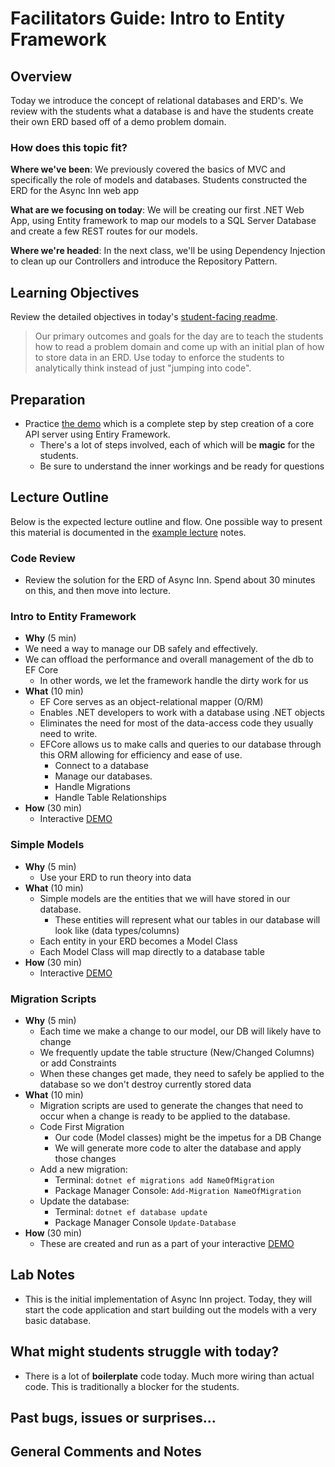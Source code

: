 # Facilitators Guide: Intro to Entity Framework

## Overview

Today we introduce the concept of relational databases and ERD's. We review with the students what a database is and have the students create their own ERD based off of a demo problem domain.

### How does this topic fit?

**Where we've been**:
We previously covered the basics of MVC and specifically the role of models and databases. Students constructed the ERD for the Async Inn web app

**What are we focusing on today**:
We will be creating our first .NET Web App, using Entity framework to map our models to a SQL Server Database and create a few REST routes for our models.

**Where we're headed**:
In the next class, we'll be using Dependency Injection to clean up our Controllers and introduce the Repository Pattern.

## Learning Objectives

Review the detailed objectives in today's [student-facing readme](../README.md).

> Our primary outcomes and goals for the day are to teach the students how to read a problem domain and come up with an initial plan of how to store data in an ERD. Use today to enforce the students to analytically think instead of just "jumping into code".

## Preparation

- Practice [the demo](./DEMO.md) which is a complete step by step creation of a core API server using Entiry Framework.
  - There's a lot of steps involved, each of which will be **magic** for the students.
  - Be sure to understand the inner workings and be ready for questions

## Lecture Outline

Below is the expected lecture outline and flow. One possible way to present this material is documented in the [example lecture](../resources/databases.md) notes.

### Code Review

- Review the solution for the ERD of Async Inn. Spend about 30 minutes on this, and then move into lecture.

### Intro to Entity Framework

- **Why** (5 min)
 - We need a way to manage our DB safely and effectively.
 - We can offload the performance and overall management of the db to EF Core
   - In other words, we let the framework handle the dirty work for us
- **What** (10 min)
  - EF Core serves as an object-relational mapper (O/RM)
  - Enables .NET developers to work with a database using .NET objects
  - Eliminates the need for most of the data-access code they usually need to write.
  - EFCore allows us to make calls and queries to our database through this ORM allowing for efficiency and ease of use.
    - Connect to a database
    - Manage our databases.
    - Handle Migrations
    - Handle Table Relationships
- **How** (30 min)
  - Interactive [DEMO](./DEMO.md)

### Simple Models

- **Why** (5 min)
  - Use your ERD to run theory into data
- **What** (10 min)
  - Simple models are the entities that we will have stored in our database.
    - These entities will represent what our tables in our database will look like (data types/columns)
  - Each entity in your ERD becomes a Model Class
  - Each Model Class will map directly to a database table
- **How** (30 min)
  - Interactive [DEMO](./DEMO.md)

### Migration Scripts

- **Why** (5 min)
  - Each time we make a change to our model, our DB will likely have to change
  - We frequently update the table structure (New/Changed Columns) or add Constraints
  - When these changes get made, they need to safely be applied to the database so we don't destroy currently stored data
- **What** (10 min)
  - Migration scripts are used to generate the changes that need to occur when a change is ready to be applied to the database.
  - Code First Migration
    - Our code (Model classes) might be the impetus for a DB Change
    - We will generate more code to alter the database and apply those changes
  - Add a new migration:
    - Terminal: `dotnet ef migrations add NameOfMigration`
    - Package Manager Console: `Add-Migration NameOfMigration`
  - Update the database:
    - Terminal: `dotnet ef database update`
    - Package Manager Console `Update-Database`
- **How** (30 min)
  - These are created and run as a part of your interactive [DEMO](./DEMO.md)


## Lab Notes

- This is the initial implementation of Async Inn project. Today, they will start the code application and start building out the models with a very basic database.

## What might students struggle with today?

- There is a lot of **boilerplate** code today. Much more wiring than actual code. This is traditionally a blocker for the students.

## Past bugs, issues or surprises...

## General Comments and Notes
